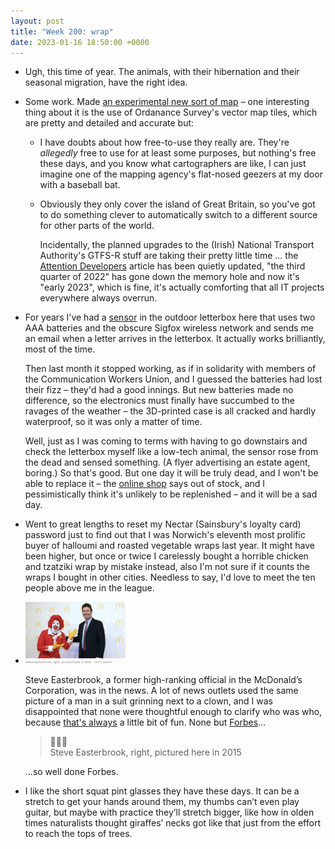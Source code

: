 ```yaml
---
layout: post
title: "Week 200: wrap"
date: 2023-01-16 18:50:00 +0000
---
```


- Ugh, this time of year.
  The animals, with their hibernation and their seasonal migration, have the right idea. 

- Some work. Made [an experimental new sort of map](https://gtfs-map.bustimes.org) – one interesting thing about it is the use of Ordanance Survey's vector map tiles, which are pretty and detailed and accurate but:

  - I have doubts about how free-to-use they really are. They're _allegedly_ free to use for at least some purposes, but nothing's free these days, and you know what cartographers are like, I can just imagine one of the mapping agency's flat-nosed geezers at my door with a baseball bat.

  - Obviously they only cover the island of Great Britain, so you've got to do something clever to automatically switch to a different source for other parts of the world.

    Incidentally, the planned upgrades to the (Irish) National Transport Authority's <abbr>GTFS-R</abbr> stuff are taking their pretty little time ... the [Attention Developers](https://www.nationaltransport.ie/news/attention-developers-upgrade-to-gtfs-realtime-api/) article has been quietly updated, "the third quarter of 2022" has gone down the memory hole and now it's "early 2023", which is fine, it's actually comforting that all <abbr>IT</abbr> projects everywhere always overrun.

- For years I've had a [sensor](https://shop.inovasense.com/en/home/24-1-universal-mail-box-sensor-for-testers.html) in the outdoor letterbox here that uses two <span class="caps">AAA</span> batteries and the obscure Sigfox wireless network and sends me an email when a letter arrives in the letterbox.
  It actually works brilliantly, most of the time.

  Then last month it stopped working, as if in solidarity with members of the Communication Workers Union, and I guessed the batteries had lost their fizz – they'd had a good innings. But new batteries made no difference, so the electronics must finally have succumbed to the ravages of the weather – the 3D-printed case is all cracked and hardly waterproof, so it was only a matter of time.

  Well, just as I was coming to terms with having to go downstairs and check the letterbox myself like a low-tech animal, the sensor rose from the dead and sensed something. (A flyer advertising an estate agent, boring.) So that's good. But one day it will be truly dead, and I won't be able to replace it – the [online shop](https://shop.inovasense.com/en/home/24-1-universal-mail-box-sensor-for-testers.html) says out of stock, and I pessimistically think it's unlikely to be replenished – and it will be a sad day.

- Went to great lengths to reset my Nectar (Sainsbury's loyalty card) password just to find out that I was Norwich's eleventh most prolific buyer of halloumi and roasted vegetable wraps last year. It might have been higher, but once or twice I carelessly bought a horrible chicken and tzatziki wrap by mistake instead, also I'm not sure if it counts the wraps I bought in other cities. Needless to say, I'd love to meet the ten people above me in the league.

- <img class="alignright" src="/images/2023-01-easterbrook.jpg" alt="" width="160" height="99">

  Steve Easterbrook, a former high-ranking official in the McDonald’s Corporation, was in the news.
  A lot of news outlets used the same picture of a man in a suit grinning next to a clown, and I was disappointed that none were thoughtful enough to clarify who was who, because [that's always](https://twitter.com/depthsofwiki/status/1611443222043103277) a little bit of fun. None but [Forbes](https://www.forbes.com/sites/dereksaul/2023/01/09/sec-charges-former-mcdonalds-ceo-easterbrook-for-lying-about-extent-of-workplace-misconduct/)...


  > 🤡👨🏻  
  > Steve Easterbrook, right, pictured here in 2015

  ...so well done Forbes.

- I like the short squat pint glasses they have these days. It can be a stretch to get your hands around them, my thumbs can’t even play guitar, but maybe with practice they’ll stretch bigger, like how in olden times naturalists thought giraffes’ necks got like that just from the effort to reach the tops of trees.

